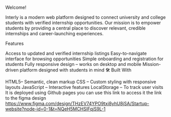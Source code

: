 Welcome!

Interly is a modern web platform designed to connect university and college students with verified internship opportunities. Our mission is to empower students by providing a central place to discover relevant, credible internships and career-launching experiences.

Features

Access to updated and verified internship listings
Easy-to-navigate interface for browsing opportunities
Simple onboarding and registration for students
Fully responsive design – works on desktop and mobile
Mission-driven platform designed with students in mind
🛠️ Built With

HTML5– Semantic, clean markup
CSS – Custom styling with responsive layouts
JavaScript – Interactive features
LocalStorage – To track user visits
It is deployed using Github pages you can use this link to access it 
the link to the figma design https://www.figma.com/design/THzEV74YPO9txi8yhU8jSA/Startup-website?node-id=0-1&t=NQeH5MCHSIFqjS9L-1
